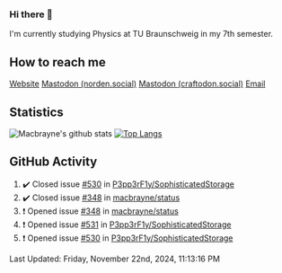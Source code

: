 ### Hi there 👋
I'm currently studying Physics at TU Braunschweig in my 7th semester.

## How to reach me
[Website](https://florentin-schleuss.de)
<a rel="me" href="https://norden.social/@florentin">Mastodon (norden.social)</a>
<a rel="me" href="https://craftodon.social/@frodolon">Mastodon (craftodon.social)</a>
[Email](mailto:hello@macbrayne.de)

## Statistics
![Macbrayne's github stats](https://github-readme-stats.vercel.app/api?username=macbrayne&count_private=true&show_icons=true&hide_rank=true&custom_title=macbrayne's%20GitHub%20Stats)
[![Top Langs](https://github-readme-stats.vercel.app/api/top-langs/?username=macbrayne&exclude_repo=liftron&layout=compact)](https://github.com/anuraghazra/github-readme-stats)
## GitHub Activity

<!--RECENT_ACTIVITY:start-->
1. ✔️ Closed issue [#530](https://github.com/P3pp3rF1y/SophisticatedStorage/issues/530) in [P3pp3rF1y/SophisticatedStorage](https://github.com/P3pp3rF1y/SophisticatedStorage)
2. ✔️ Closed issue [#348](https://github.com/macbrayne/status/issues/348) in [macbrayne/status](https://github.com/macbrayne/status)
3. ❗️ Opened issue [#348](https://github.com/macbrayne/status/issues/348) in [macbrayne/status](https://github.com/macbrayne/status)
4. ❗️ Opened issue [#531](https://github.com/P3pp3rF1y/SophisticatedStorage/issues/531) in [P3pp3rF1y/SophisticatedStorage](https://github.com/P3pp3rF1y/SophisticatedStorage)
5. ❗️ Opened issue [#530](https://github.com/P3pp3rF1y/SophisticatedStorage/issues/530) in [P3pp3rF1y/SophisticatedStorage](https://github.com/P3pp3rF1y/SophisticatedStorage)
<!--RECENT_ACTIVITY:end-->

<!--RECENT_ACTIVITY:last_update-->
Last Updated: Friday, November 22nd, 2024, 11:13:16 PM
<!--RECENT_ACTIVITY:last_update_end-->


<!--
**macbrayne/macbrayne** is a ✨ _special_ ✨ repository because its `README.md` (this file) appears on your GitHub profile.

Here are some ideas to get you started:

- 🔭 I’m currently working on ...
- 🌱 I’m currently learning ...
- 👯 I’m looking to collaborate on ...
- 🤔 I’m looking for help with ...
- 💬 Ask me about ...
- 📫 How to reach me: ...
- 😄 Pronouns: ...
- ⚡ Fun fact: ...
-->
